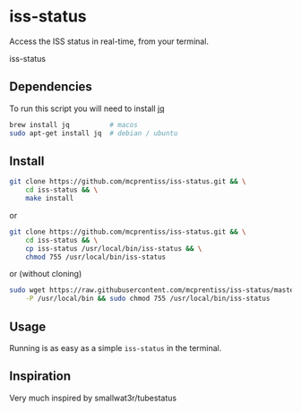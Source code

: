 #  iss-status
Access the ISS status in real-time, from your terminal.

iss-status

## Dependencies
To run this script you will need to install [jq](https://stedolan.github.io/jq/download) 
```sh
brew install jq          # macos
sudo apt-get install jq  # debian / ubuntu
```

## Install

```sh
git clone https://github.com/mcprentiss/iss-status.git && \
    cd iss-status && \
    make install 
```
or
```sh
git clone https://github.com/mcprentiss/iss-status.git && \
    cd iss-status && \
    cp iss-status /usr/local/bin/iss-status && \
    chmod 755 /usr/local/bin/iss-status
```
or (without cloning)
```sh
sudo wget https://raw.githubusercontent.com/mcprentiss/iss-status/master/iss-status \
    -P /usr/local/bin && sudo chmod 755 /usr/local/bin/iss-status
```

## Usage 
Running is as easy as a simple `iss-status` in the terminal.  

## Inspiration

Very much inspired by smallwat3r/tubestatus 

